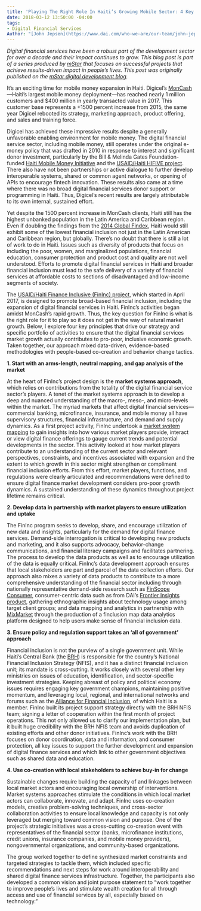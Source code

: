 ```yaml
---
title: 'Playing The Right Role In Haiti’s Growing Mobile Sector: 4 Key Principles'
date: 2018-03-12 13:50:00 -04:00
tags:
- Digital Financial Services
Author: "[John Jepsen](https://www.dai.com/who-we-are/our-team/john-jepsen)"
---
```


*Digital financial services have been a robust part of the development sector for over a decade and their impact continues to grow. This blog post is part of a series produced by [mStar](https://mstarproject.wordpress.com/) that focuses on successful projects that achieve results-driven impact in people’s lives. This post was originally published on the [mStar digital development blog](https://mstarproject.wordpress.com/2018/03/12/haitis-growing-mobile-sector/).*

It’s an exciting time for mobile money expansion in Haiti. Digicel’s [MonCash](https://www.youtube.com/watch?v=bDQQFqoHzdo)—Haiti’s largest mobile money deployment—has reached nearly 1 million customers and $400 million in yearly transacted value in 2017. This customer base represents a \+1500 percent increase from 2015, the same year Digicel rebooted its strategy, marketing approach, product offering, and sales and training force.

Digicel has achieved these impressive results despite a generally unfavorable enabling environment for mobile money. The digital financial service sector, including mobile money, still operates under the original e-money policy that was drafted in 2010 in response to interest and significant donor investment, particularly by the Bill & Melinda Gates Foundation-funded [Haiti Mobile Money Initiative](https://www.gsma.com/mobilefordevelopment/wp-content/uploads/2012/05/Haiti-Mobile-Money.pdf) and the [USAID/Haiti HIFIVE project](https://www.usaid.gov/news-information/fact-sheets/haiti-integrated-financing-value-chain-enterprise-hifive). There also have not been partnerships or active dialogue to further develop interoperable systems, shared or common agent networks, or opening of APIs to encourage fintech innovation. These results also came at a time where there was no broad digital financial services donor support or programming in Haiti. Thus, Digicel’s recent results are largely attributable to its own internal, sustained effort.

Yet despite the 1500 percent increase in MonCash clients, Haiti still has the highest unbanked population in the Latin America and Caribbean region. Even if doubling the findings from the [2014 Global Findex](http://www.worldbank.org/en/programs/globalfindex), Haiti would still exhibit some of the lowest financial inclusion not just in the Latin American and Caribbean region, but globally. There’s no doubt that there is still a lot of work to do in Haiti. Issues such as diversity of products that focus on including the poor, women, and marginalized populations, financial education, consumer protection and product cost and quality are not well understood. Efforts to promote digital financial services in Haiti and broader financial inclusion must lead to the safe delivery of a variety of financial services at affordable costs to sections of disadvantaged and low-income segments of society.

The [USAID/Haiti Finance Inclusive (FinInc) project](https://www.dai.com/our-work/projects/haiti-finance-inclusive-fininc), which started in April 2017, is designed to promote broad-based financial inclusion, including the expansion of digital financial services in Haiti. FinInc’s activities began amidst MonCash’s rapid growth. Thus, the key question for FinInc is what is the right role for it to play so it does not get in the way of natural market growth. Below, I explore four key principles that drive our strategy and specific portfolio of activities to ensure that the digital financial services market growth actually contributes to pro-poor, inclusive economic growth. Taken together, our approach mixed data-driven, evidence-based methodologies with people-based co-creation and behavior change tactics.

**1. Start with an arms-length, neutral mapping, and gap analysis of the market**

At the heart of FinInc’s project design is the **market systems approach**, which relies on contributions from the totality of the digital financial service sector’s players. A tenet of the market systems approach is to develop a deep and nuanced understanding of the macro-, meso-, and micro-levels within the market. The myriad markets that affect digital financial services— commercial banking, microfinance, insurance, and mobile money all have supervisory structures, financial infrastructure, and demand and supply dynamics. As a first project activity, FinInc undertook a [market system mapping](http://konbitayiti.globalinnovationexchange.org/resources/haiti-digital-financial-services-market-system-mapping-report-and-presentation) to gain insights into how various market players provide, interact or view digital finance offerings to gauge current trends and potential developments in the sector. This activity looked at how market players contribute to an understanding of the current sector and relevant perspectives, constraints, and incentives associated with expansion and the extent to which growth in this sector might strengthen or compliment financial inclusion efforts. From this effort, market players, functions, and regulations were clearly articulated and recommendations were defined to ensure digital finance market development considers pro-poor growth dynamics. A sustained understanding of these dynamics throughout project lifetime remains critical.

**2. Develop data in partnership with market players to ensure utilization and uptake**

The FinInc program seeks to develop, share, and encourage utilization of new data and insights, particularly for the demand for digital finance services. Demand-side interrogation is critical to developing new products and marketing, and it also supports advocacy, behavior-change communications, and financial literacy campaigns and facilitates partnering. The process to develop the data products as well as to encourage utilization of the data is equally critical. FinInc’s data development approach ensures that local stakeholders are part and parcel of the data collection efforts. Our approach also mixes a variety of data products to contribute to a more comprehensive understanding of the financial sector including through nationally representative demand-side research such as [FinScope Consumer](http://www.finmark.org.za/finscope/),  consumer-centric data such as from DAI’s [Frontier Insights product](https://static.globalinnovationexchange.org/s3fs-public/asset/document/Frontier%20Insights%20Report%20-%20Mobile%20Money%20in%20Haiti.pdf?B3RKlFpi_o3UadZqASZMGL9NOR9SPHlJ), gathering ethnographic insights about technology usage among target client groups; and data mapping and analytics in partnership with [MixMarket](http://www.themix.org/mixmarket) through the production of a finclusion map data analytics platform designed to help users make sense of financial inclusion data.

**3. Ensure policy and regulation support takes an ‘all of government’ approach**

Financial inclusion is not the purview of a single government unit. While Haiti’s Central Bank (the [BRH](http://www.brh.net/)) is responsible for the country’s National Financial Inclusion Strategy (NFIS), and it has a distinct financial inclusion unit; its mandate is cross-cutting. It works closely with several other key ministries on issues of education, identification, and sector-specific investment strategies. Keeping abreast of policy and political economy issues requires engaging key government champions, maintaining positive momentum, and leveraging local, regional, and international networks and forums such as the [Alliance for Financial Inclusion](https://www.afi-global.org/), of which Haiti is a member. FinInc built its project support strategy directly with the BRH NFIS team; signing a letter of cooperation within the first month of project operations. This not only allowed us to clarify our implementation plan, but it built huge credibility with the BRH NFIS team and avoids duplication of existing efforts and other donor initiatives. FinInc’s work with the BRH focuses on donor coordination, data and information, and consumer protection, all key issues to support the further development and expansion of digital finance services and which link to other government objectives such as shared data and education.

**4. Use co-creation with local stakeholders to achieve buy-in for change**

Sustainable changes require building the capacity of and linkages between local market actors and encouraging local ownership of interventions. Market systems approaches stimulate the conditions in which local market actors can collaborate, innovate, and adapt. FinInc uses co-creation models, creative problem-solving techniques, and cross-sector collaboration activities to ensure local knowledge and capacity is not only leveraged but merging toward common vision and purpose. One of the project’s strategic initiatives was a cross-cutting co-creation event with representatives of the financial sector (banks, microfinance institutions, credit unions, insurance companies, and mobile money providers), nongovernmental organizations, and community-based organizations. 

The group worked together to define synthesized market constraints and targeted strategies to tackle them, which included specific recommendations and next steps for work around interoperability and shared digital finance services infrastructure. Together, the participants also developed a common vision and joint purpose statement to “work together to improve people’s lives and stimulate wealth creation for all through access and use of financial services by all, especially based on technology.”